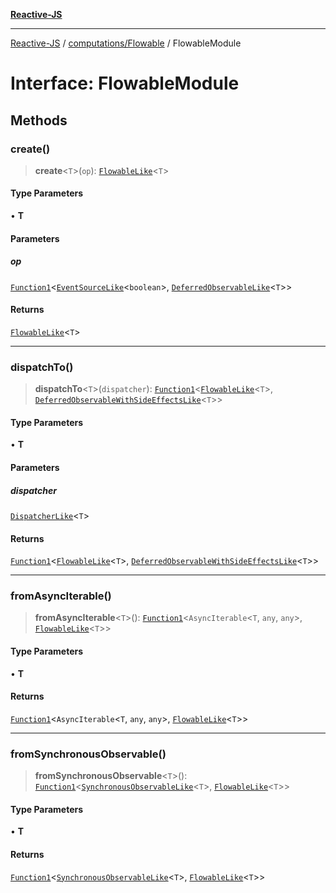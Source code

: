 [**Reactive-JS**](../../../README.md)

***

[Reactive-JS](../../../README.md) / [computations/Flowable](../README.md) / FlowableModule

# Interface: FlowableModule

## Methods

### create()

> **create**\<`T`\>(`op`): [`FlowableLike`](../../interfaces/FlowableLike.md)\<`T`\>

#### Type Parameters

• **T**

#### Parameters

##### op

[`Function1`](../../../functions/type-aliases/Function1.md)\<[`EventSourceLike`](../../interfaces/EventSourceLike.md)\<`boolean`\>, [`DeferredObservableLike`](../../interfaces/DeferredObservableLike.md)\<`T`\>\>

#### Returns

[`FlowableLike`](../../interfaces/FlowableLike.md)\<`T`\>

***

### dispatchTo()

> **dispatchTo**\<`T`\>(`dispatcher`): [`Function1`](../../../functions/type-aliases/Function1.md)\<[`FlowableLike`](../../interfaces/FlowableLike.md)\<`T`\>, [`DeferredObservableWithSideEffectsLike`](../../interfaces/DeferredObservableWithSideEffectsLike.md)\<`T`\>\>

#### Type Parameters

• **T**

#### Parameters

##### dispatcher

[`DispatcherLike`](../../../utils/interfaces/DispatcherLike.md)\<`T`\>

#### Returns

[`Function1`](../../../functions/type-aliases/Function1.md)\<[`FlowableLike`](../../interfaces/FlowableLike.md)\<`T`\>, [`DeferredObservableWithSideEffectsLike`](../../interfaces/DeferredObservableWithSideEffectsLike.md)\<`T`\>\>

***

### fromAsyncIterable()

> **fromAsyncIterable**\<`T`\>(): [`Function1`](../../../functions/type-aliases/Function1.md)\<`AsyncIterable`\<`T`, `any`, `any`\>, [`FlowableLike`](../../interfaces/FlowableLike.md)\<`T`\>\>

#### Type Parameters

• **T**

#### Returns

[`Function1`](../../../functions/type-aliases/Function1.md)\<`AsyncIterable`\<`T`, `any`, `any`\>, [`FlowableLike`](../../interfaces/FlowableLike.md)\<`T`\>\>

***

### fromSynchronousObservable()

> **fromSynchronousObservable**\<`T`\>(): [`Function1`](../../../functions/type-aliases/Function1.md)\<[`SynchronousObservableLike`](../../interfaces/SynchronousObservableLike.md)\<`T`\>, [`FlowableLike`](../../interfaces/FlowableLike.md)\<`T`\>\>

#### Type Parameters

• **T**

#### Returns

[`Function1`](../../../functions/type-aliases/Function1.md)\<[`SynchronousObservableLike`](../../interfaces/SynchronousObservableLike.md)\<`T`\>, [`FlowableLike`](../../interfaces/FlowableLike.md)\<`T`\>\>
